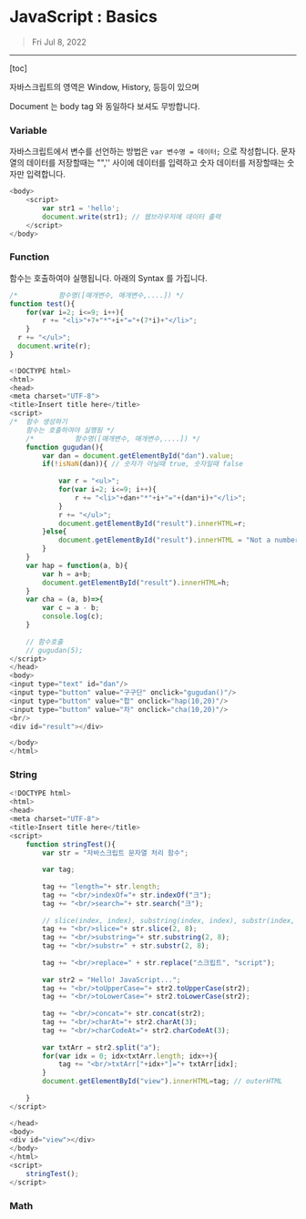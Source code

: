 # JavaScript : Basics

> Fri Jul 8, 2022

---

[toc]

자바스크립트의 영역은 Window, History, 등등이 있으며

Document 는 body tag 와 동일하다 보셔도 무방합니다.



### Variable

자바스크립트에서 변수를 선언하는 방법은 `var 변수명 = 데이터;` 으로 작성합니다. 문자열의 데이터를 저장할때는 "",'' 사이에 데이터를 입력하고 숫자 데이터를 저장할때는 숫자만 입력합니다.

```javascript
<body>
	<script>
		var str1 = 'hello';
		document.write(str1); // 웹브라우저에 데이터 출력
	</script>
</body>
```



### Function

함수는 호출하여야 실행됩니다. 아래의 Syntax 를 가집니다.

```javascript
/*			함수명([매개변수, 매개변수,....]) */
function test(){
	for(var i=2; i<=9; i++){
		r += "<li>"+7+"*"+i+"="+(7*i)+"</li>";
	}
  r += "</ul>";
  document.write(r);
}
```

```javascript
<!DOCTYPE html>
<html>
<head>
<meta charset="UTF-8">
<title>Insert title here</title>
<script>
/* 	함수 생성하기
	함수는 호출하여야 실행됨 */
	/*			함수명([매개변수, 매개변수,....]) */
	function gugudan(){
		var dan = document.getElementById("dan").value;
		if(!isNaN(dan)){ // 숫자가 아닐때 true, 숫자일때 false
		
			var r = "<ul>";
			for(var i=2; i<=9; i++){
				r += "<li>"+dan+"*"+i+"="+(dan*i)+"</li>";
			}
			r += "</ul>";
			document.getElementById("result").innerHTML=r;
		}else{
			document.getElementById("result").innerHTML = "Not a number";
		}
	}
	var hap = function(a, b){
		var h = a+b;
		document.getElementById("result").innerHTML=h;
	}
	var cha = (a, b)=>{
		var c = a - b;
		console.log(c);
	}
	
	// 함수호출
	// gugudan(5);
</script>
</head>
<body>
<input type="text" id="dan"/>
<input type="button" value="구구단" onclick="gugudan()"/>
<input type="button" value="합" onclick="hap(10,20)"/>
<input type="button" value="차" onclick="cha(10,20)"/>
<br/>
<div id="result"></div>

</body>
</html>
```



### String

```javascript
<!DOCTYPE html>
<html>
<head>
<meta charset="UTF-8">
<title>Insert title here</title>
<script>
	function stringTest(){
		var str = "자바스크립트 문자열 처리 함수";
		
		var tag;
		
		tag += "length="+ str.length;
		tag += "<br/>indexOf="+ str.indexOf("크");
		tag += "<br/>search="+ str.search("크");
		
		// slice(index, index), substring(index, index), substr(index, count)
		tag += "<br/>slice="+ str.slice(2, 8);
		tag += "<br/>substring="+ str.substring(2, 8);
		tag += "<br/>substr=" + str.substr(2, 8);
		
		tag += "<br/>replace=" + str.replace("스크립트", "script");
		
		var str2 = "Hello! JavaScript...";
		tag += "<br/>toUpperCase="+ str2.toUpperCase(str2);
		tag += "<br/>toLowerCase="+ str2.toLowerCase(str2);
		
		tag += "<br/>concat="+ str.concat(str2);
		tag += "<br/>charAt="+ str2.charAt(3);
		tag += "<br/>charCodeAt="+ str2.charCodeAt(3);
		
		var txtArr = str2.split("a");
		for(var idx = 0; idx<txtArr.length; idx++){
			tag += "<br/>txtArr["+idx+"]="+ txtArr[idx];
		}
		document.getElementById("view").innerHTML=tag; // outerHTML
		
	}
</script>

</head>
<body>
<div id="view"></div>
</body>
</html>
<script>
	stringTest();
</script>
```



### Math

```javascript
```



